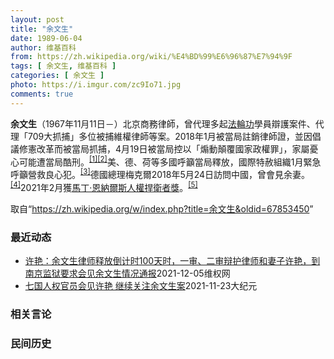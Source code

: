 ```yaml
---
layout: post
title: "余文生"
date: 1989-06-04
author: 维基百科
from: https://zh.wikipedia.org/wiki/%E4%BD%99%E6%96%87%E7%94%9F
tags: [ 余文生, 维基百科 ]
categories: [ 余文生 ]
photo: https://i.imgur.com/zc9Io71.jpg
comments: true
---
```

<div class="mw-parser-output">
<p><b>余文生</b>（1967年11月11日<span class="useeditintro" title="Template:BLP editintro">－</span>）北京商務律師，曾代理多起<a href="/wiki/%E6%B3%95%E8%BC%AA%E5%8A%9F" class="mw-redirect" title="法輪功">法輪功</a>學員辯護案件、代理「709大抓捕」多位被捕維權律師等案。2018年1月被當局註銷律師證，並因倡議修憲改革而被當局抓捕，4月19日被當局控以「煽動顛覆國家政權罪」，家屬憂心可能遭當局酷刑。<sup id="cite_ref-EPO0420_1-0" class="reference"><a href="#cite_note-EPO0420-1">[1]</a></sup><sup id="cite_ref-bbc17_2-0" class="reference"><a href="#cite_note-bbc17-2">[2]</a></sup>美、德、荷等多國呼籲當局釋放，國際特赦組織1月緊急呼籲營救良心犯。<sup id="cite_ref-amnesty_3-0" class="reference"><a href="#cite_note-amnesty-3">[3]</a></sup>德國總理梅克爾2018年5月24日訪問中國，曾會見余妻。<sup id="cite_ref-4" class="reference"><a href="#cite_note-4">[4]</a></sup>2021年2月獲<a href="/wiki/%E9%A9%AC%E4%B8%81%C2%B7%E6%81%A9%E7%BA%B3%E5%B0%94%E6%96%AF%E4%BA%BA%E6%9D%83%E6%8D%8D%E5%8D%AB%E8%80%85%E5%A5%96" title="马丁·恩纳尔斯人权捍卫者奖">馬丁·恩納爾斯人權捍衛者獎</a>。<sup id="cite_ref-5" class="reference"><a href="#cite_note-5">[5]</a></sup>
</p>
</div><noscript><img src="//zh.wikipedia.org/wiki/Special:CentralAutoLogin/start?type=1x1" alt="" title="" width="1" height="1" style="border: none; position: absolute;"></noscript>
<div class="printfooter">取自“<a dir="ltr" href="https://zh.wikipedia.org/w/index.php?title=余文生&amp;oldid=67853450">https://zh.wikipedia.org/w/index.php?title=余文生&amp;oldid=67853450</a>”</div><div id="recent-news"><h3>最近动态</h3><ul><li><a href="https://nodebe4.github.io/waimei/2021-12-05/%E8%AE%B8%E8%89%B3-%E4%BD%99%E6%96%87%E7%94%9F%E5%BE%8B%E5%B8%88%E9%87%8A%E6%94%BE%E5%80%92%E8%AE%A1%E6%97%B6100%E5%A4%A9%E6%97%B6-%E4%B8%80%E5%AE%A1-%E4%BA%8C%E5%AE%A1%E8%BE%A9%E6%8A%A4%E5%BE%8B%E5%B8%88%E5%92%8C%E5%A6%BB%E5%AD%90%E8%AE%B8%E8%89%B3-%E5%88%B0%E5%8D%97%E4%BA%AC%E7%9B%91%E7%8B%B1%E8%A6%81%E6%B1%82%E4%BC%9A%E8%A7%81%E4%BD%99%E6%96%87%E7%94%9F%E6%83%85" title="许艳：余文生律师释放倒计时100天时，一审、二审辩护律师和妻子许艳，到南京监狱要求会见余文生情况通报—— 2021年11月21日，是余文生律师离江苏省高级人民法院裁定书，以煽动颠覆国家政权罪，判...">许艳：余文生律师释放倒计时100天时，一审、二审辩护律师和妻子许艳，到南京监狱要求会见余文生情况通报</a><time>2021-12-05</time><a class="tag">维权网</a></li>
<li><a href="https://nodebe4.github.io/waimei/2021-11-23/%E4%B8%83%E5%9B%BD%E4%BA%BA%E6%9D%83%E5%AE%98%E5%91%98%E4%BC%9A%E8%A7%81%E8%AE%B8%E8%89%B3-%E7%BB%A7%E7%BB%AD%E5%85%B3%E6%B3%A8%E4%BD%99%E6%96%87%E7%94%9F%E6%A1%88" title="七国人权官员会见许艳 继续关注余文生案—— 【大纪元2021年11月23日讯】11月22日，来自英国、欧盟等七国（或组织）的人权官员与中国人权律师余文生的妻子许艳会面，并表示，他们将继续关注余文...">七国人权官员会见许艳 继续关注余文生案</a><time>2021-11-23</time><a class="tag">大纪元</a></li>
</ul></div><div id="open-opinion"><h3>相关言论</h3><ul></ul></div><div id="mjls-record"><h3>民间历史</h3><ul></ul></div>